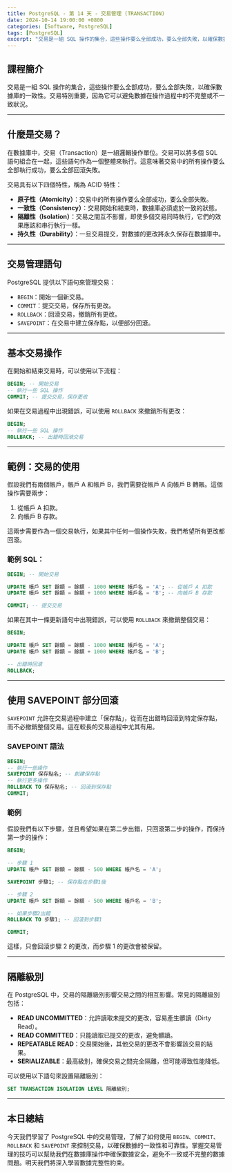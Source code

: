 ```yaml
---
title: PostgreSQL - 第 14 天 - 交易管理 (TRANSACTION)
date: 2024-10-14 19:00:00 +0800
categories: [Software, PostgreSQL]
tags: [PostgreSQL] 
excerpt: "交易是一組 SQL 操作的集合，這些操作要么全部成功，要么全部失敗，以確保數據庫的一致性。交易特別重要，因為它可以避免數據在操作過程中的不完整或不一致狀況。"
---
```


## 課程簡介
交易是一組 SQL 操作的集合，這些操作要么全部成功，要么全部失敗，以確保數據庫的一致性。交易特別重要，因為它可以避免數據在操作過程中的不完整或不一致狀況。

---

## 什麼是交易？

在數據庫中，交易（Transaction）是一組邏輯操作單位。交易可以將多個 SQL 語句組合在一起，這些語句作為一個整體來執行。這意味著交易中的所有操作要么全部執行成功，要么全部回滾失敗。

交易具有以下四個特性，稱為 ACID 特性：
- **原子性（Atomicity）**：交易中的所有操作要么全部成功，要么全部失敗。
- **一致性（Consistency）**：交易開始和結束時，數據庫必須處於一致的狀態。
- **隔離性（Isolation）**：交易之間互不影響，即使多個交易同時執行，它們的效果應該和串行執行一樣。
- **持久性（Durability）**：一旦交易提交，對數據的更改將永久保存在數據庫中。

---

## 交易管理語句

PostgreSQL 提供以下語句來管理交易：

- `BEGIN`：開始一個新交易。
- `COMMIT`：提交交易，保存所有更改。
- `ROLLBACK`：回滾交易，撤銷所有更改。
- `SAVEPOINT`：在交易中建立保存點，以便部分回滾。

---

## 基本交易操作

在開始和結束交易時，可以使用以下流程：

```sql
BEGIN; -- 開始交易
-- 執行一些 SQL 操作
COMMIT; -- 提交交易，保存更改
```

如果在交易過程中出現錯誤，可以使用 `ROLLBACK` 來撤銷所有更改：

```sql
BEGIN;
-- 執行一些 SQL 操作
ROLLBACK; -- 出錯時回滾交易
```

---

## 範例：交易的使用

假設我們有兩個帳戶，帳戶 A 和帳戶 B，我們需要從帳戶 A 向帳戶 B 轉賬。這個操作需要兩步：

1. 從帳戶 A 扣款。
2. 向帳戶 B 存款。

這兩步需要作為一個交易執行，如果其中任何一個操作失敗，我們希望所有更改都回滾。

### 範例 SQL：

```sql
BEGIN; -- 開始交易

UPDATE 帳戶 SET 餘額 = 餘額 - 1000 WHERE 帳戶名 = 'A'; -- 從帳戶 A 扣款
UPDATE 帳戶 SET 餘額 = 餘額 + 1000 WHERE 帳戶名 = 'B'; -- 向帳戶 B 存款

COMMIT; -- 提交交易
```

如果在其中一條更新語句中出現錯誤，可以使用 `ROLLBACK` 來撤銷整個交易：

```sql
BEGIN;

UPDATE 帳戶 SET 餘額 = 餘額 - 1000 WHERE 帳戶名 = 'A';
UPDATE 帳戶 SET 餘額 = 餘額 + 1000 WHERE 帳戶名 = 'B';

-- 出錯時回滾
ROLLBACK;
```

---

## 使用 SAVEPOINT 部分回滾

`SAVEPOINT` 允許在交易過程中建立「保存點」，從而在出錯時回滾到特定保存點，而不必撤銷整個交易。這在較長的交易過程中尤其有用。

### SAVEPOINT 語法

```sql
BEGIN;
-- 執行一些操作
SAVEPOINT 保存點名; -- 創建保存點
-- 執行更多操作
ROLLBACK TO 保存點名; -- 回滾到保存點
COMMIT;
```

### 範例

假設我們有以下步驟，並且希望如果在第二步出錯，只回滾第二步的操作，而保持第一步的操作：

```sql
BEGIN;

-- 步驟 1
UPDATE 帳戶 SET 餘額 = 餘額 - 500 WHERE 帳戶名 = 'A';

SAVEPOINT 步驟1; -- 保存點在步驟1後

-- 步驟 2
UPDATE 帳戶 SET 餘額 = 餘額 - 500 WHERE 帳戶名 = 'B';

-- 如果步驟2出錯
ROLLBACK TO 步驟1; -- 回滾到步驟1

COMMIT;
```

這樣，只會回滾步驟 2 的更改，而步驟 1 的更改會被保留。

---

## 隔離級別

在 PostgreSQL 中，交易的隔離級別影響交易之間的相互影響。常見的隔離級別包括：
- **READ UNCOMMITTED**：允許讀取未提交的更改，容易產生髒讀（Dirty Read）。
- **READ COMMITTED**：只能讀取已提交的更改，避免髒讀。
- **REPEATABLE READ**：交易開始後，其他交易的更改不會影響該交易的結果。
- **SERIALIZABLE**：最高級別，確保交易之間完全隔離，但可能導致性能降低。

可以使用以下語句來設置隔離級別：

```sql
SET TRANSACTION ISOLATION LEVEL 隔離級別;
```

---

## 本日總結
今天我們學習了 PostgreSQL 中的交易管理，了解了如何使用 `BEGIN`、`COMMIT`、`ROLLBACK` 和 `SAVEPOINT` 來控制交易，以確保數據的一致性和可靠性。掌握交易管理的技巧可以幫助我們在數據庫操作中確保數據安全，避免不一致或不完整的數據問題。明天我們將深入學習數據完整性約束。
